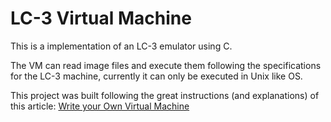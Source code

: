 # LC-3 Virtual Machine

This is a implementation of an LC-3 emulator using C.

The VM can read image files and execute them following the specifications for the LC-3 machine, currently it can only be executed in Unix like OS.

This project was built following the great instructions (and explanations) of this article: [Write your Own Virtual Machine](https://www.jmeiners.com/lc3-vm/)
